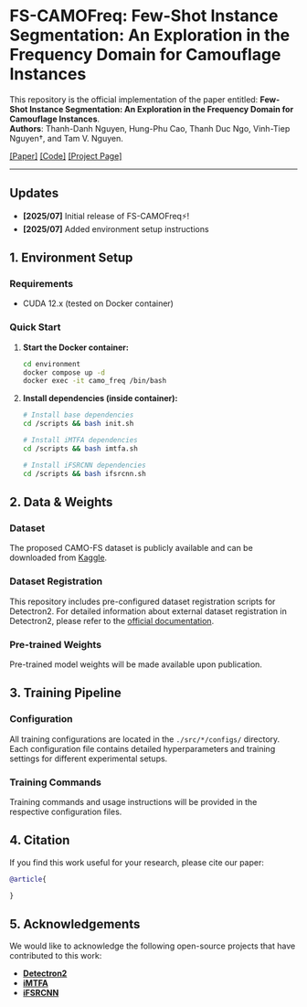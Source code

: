 # FS-CAMOFreq: Few-Shot Instance Segmentation: An Exploration in the Frequency Domain for Camouflage Instances

This repository is the official implementation of the paper entitled: **Few-Shot Instance Segmentation: An Exploration in the Frequency Domain for Camouflage Instances**. <br>
**Authors**: Thanh-Danh Nguyen, Hung-Phu Cao, Thanh Duc Ngo, Vinh-Tiep Nguyen†, and Tam V. Nguyen.

[[Paper]](https://doi.org/) [[Code]](https://github.com/danhntd/FS-CAMOFreq) [[Project Page]](https://danhntd.github.io/projects.html)

---

## Updates

- **[2025/07]** Initial release of FS-CAMOFreq⚡!
- **[2025/07]** Added environment setup instructions

## 1. Environment Setup

### Requirements

- CUDA 12.x (tested on Docker container)

### Quick Start

1. **Start the Docker container:**

   ```bash
   cd environment
   docker compose up -d
   docker exec -it camo_freq /bin/bash
   ```

2. **Install dependencies (inside container):**

   ```bash
   # Install base dependencies
   cd /scripts && bash init.sh

   # Install iMTFA dependencies
   cd /scripts && bash imtfa.sh

   # Install iFSRCNN dependencies
   cd /scripts && bash ifsrcnn.sh
   ```

## 2. Data & Weights

### Dataset

The proposed CAMO-FS dataset is publicly available and can be downloaded from [Kaggle](https://www.kaggle.com/datasets/danhnt/camo-fs-dataset).

### Dataset Registration

This repository includes pre-configured dataset registration scripts for Detectron2. For detailed information about external dataset registration in Detectron2, please refer to the [official documentation](https://detectron2.readthedocs.io/en/latest/tutorials/datasets.html).

### Pre-trained Weights

Pre-trained model weights will be made available upon publication.

## 3. Training Pipeline

### Configuration

All training configurations are located in the `./src/*/configs/` directory. Each configuration file contains detailed hyperparameters and training settings for different experimental setups.

### Training Commands

Training commands and usage instructions will be provided in the respective configuration files.

## 4. Citation

If you find this work useful for your research, please cite our paper:

```bibtex
@article{

}
```

## 5. Acknowledgements

We would like to acknowledge the following open-source projects that have contributed to this work:

- **[Detectron2](https://github.com/facebookresearch/detectron2.git)**
- **[iMTFA](https://github.com/danganea/iMTFA)**
- **[iFSRCNN](https://github.com/VinAIResearch/iFS-RCNN)**
